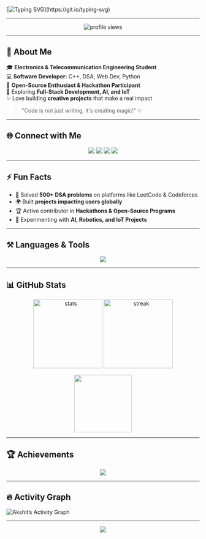 <!-- Header Typing Animation -->
[![Typing SVG](https://readme-typing-svg.herokuapp.com?font=Fira+Code&weight=700&size=28&duration=3000&pause=500&color=00F7FF&center=true&vCenter=true&width=700&lines=Hey+there!+👋;I'm+Akshit+Bansal;Electronics+%26+Telecom+Engineer;Passionate+Software+Developer;Open-Source+Contributor;Learning+Everyday!)](https://git.io/typing-svg)

---

<!-- Profile Views -->
<p align="center"> 
  <img src="https://komarev.com/ghpvc/?username=akshitbansal2005&label=Profile%20Views&color=0e75b6&style=flat" alt="profile views" /> 
</p>

---

## 🌟 About Me  
🎓 **Electronics & Telecommunication Engineering Student**  
💻 **Software Developer:** C++, DSA, Web Dev, Python  
🚀 **Open-Source Enthusiast & Hackathon Participant**  
🌱 Exploring **Full-Stack Development, AI, and IoT**  
✨ Love building **creative projects** that make a real impact  

> "Code is not just writing, it's creating magic!" ✨

---

## 🌐 Connect with Me  
<p align="center">
  <a href="mailto:akshitbansal2005@gmail.com"><img src="https://img.shields.io/badge/Gmail-D14836?style=for-the-badge&logo=gmail&logoColor=white" /></a>
  <a href="https://www.linkedin.com/in/akshit-bansal-a05247232/"><img src="https://img.shields.io/badge/LinkedIn-0A66C2?style=for-the-badge&logo=linkedin&logoColor=white" /></a>
  <a href="https://www.instagram.com/_excusemeakshit_"><img src="https://img.shields.io/badge/Instagram-E4405F?style=for-the-badge&logo=instagram&logoColor=white" /></a>
  <a href="https://github.com/akshitbansal2005"><img src="https://img.shields.io/badge/GitHub-181717?style=for-the-badge&logo=github&logoColor=white" /></a>
</p>

---

## ⚡ Fun Facts  
- 🎯 Solved **500+ DSA problems** on platforms like LeetCode & Codeforces  
- 🌍 Built **projects impacting users globally**  
- 🏆 Active contributor in **Hackathons & Open-Source Programs**  
- 🤖 Experimenting with **AI, Robotics, and IoT Projects**  

---

## ⚒️ Languages & Tools  
<p align="center">
  <img src="https://skillicons.dev/icons?i=cpp,html,css,js,react,python,git,github,linux,vscode,figma,docker,tailwind" />
</p>

---

## 📊 GitHub Stats  
<p align="center">
  <img src="https://github-readme-stats.vercel.app/api?username=akshitbansal2005&show_icons=true&theme=radical" alt="stats" height="180"/>
  <img src="https://github-readme-streak-stats.herokuapp.com/?user=akshitbansal2005&theme=radical" alt="streak" height="180"/>
</p>

<p align="center">
  <img src="https://github-readme-stats.vercel.app/api/top-langs/?username=akshitbansal2005&layout=compact&theme=radical" height="150"/>
</p>

---

## 🏆 Achievements  
<p align="center">
  <img src="https://github-profile-trophy.vercel.app/?username=akshitbansal2005&theme=radical&margin-w=10&margin-h=10&no-frame=true" />
</p>

---

## 🔥 Activity Graph  
![Akshit’s Activity Graph](https://github-readme-activity-graph.vercel.app/graph?username=akshitbansal2005&theme=react-dark&hide_border=true&bg_color=0D1117&line=00FFCC&point=FFFFFF)

---

<!-- Footer Wave Animation -->
<p align="center">
  <img src="https://capsule-render.vercel.app/api?type=waving&color=gradient&height=150&section=footer"/>
</p>
